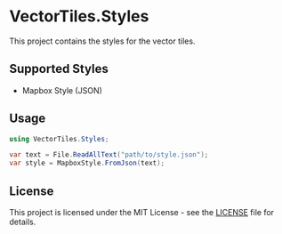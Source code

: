 # VectorTiles.Styles

This project contains the styles for the vector tiles.

## Supported Styles

- Mapbox Style (JSON)

## Usage

```csharp
using VectorTiles.Styles;

var text = File.ReadAllText("path/to/style.json");
var style = MapboxStyle.FromJson(text);
```

## License

This project is licensed under the MIT License - see the [LICENSE](/LICENSE) file for details.
